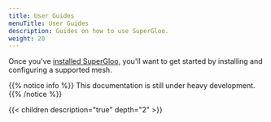 ```yaml
---
title: User Guides
menuTitle: User Guides
description: Guides on how to use SuperGloo.
weight: 20
---
```


Once you've [installed SuperGloo](../installation), you'll want to get started
by installing and configuring a supported mesh.

{{% notice info %}}
This documentation is still under heavy development.
{{% /notice %}}

{{< children description="true" depth="2" >}}
